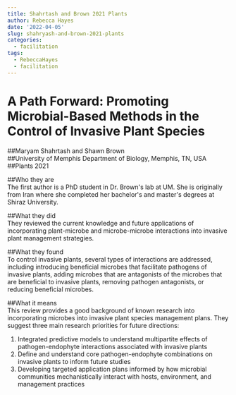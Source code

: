 ```yaml
---
title: Shahrtash and Brown 2021 Plants
author: Rebecca Hayes
date: '2022-04-05'
slug: shahryash-and-brown-2021-plants
categories:
  - facilitation
tags:
  - RebeccaHayes
  - facilitation
---
```


# A Path Forward: Promoting Microbial-Based Methods in the Control of Invasive Plant Species  
##Maryam Shahrtash and Shawn Brown  
##University of Memphis Department of Biology, Memphis, TN, USA  
##Plants 2021

##Who they are  
The first author is a PhD student in Dr. Brown's lab at UM. She is originally from Iran where she completed her bachelor's and master's degrees at Shiraz University.

##What they did  
They reviewed the current knowledge and future applications of incorporating plant-microbe and microbe-microbe interactions into invasive plant management strategies.

##What they found  
To control invasive plants, several types of interactions are addressed, including introducing beneficial microbes that facilitate pathogens of invasive plants, adding microbes that are antagonists of the microbes that are beneficial to invasive plants, removing pathogen antagonists, or reducing beneficial microbes. 

##What it means  
This review provides a good background of known research into incorporating microbes into invasive plant species management plans. They suggest three main research priorities for future directions:  
1. Integrated predictive models to understand multipartite effects of pathogen-endophyte interactions associated with invasive plants  
2. Define and understand core pathogen-endophyte combinations on invasive plants to inform future studies  
3. Developing targeted application plans informed by how microbial communities mechanistically interact with hosts, environment, and management practices
